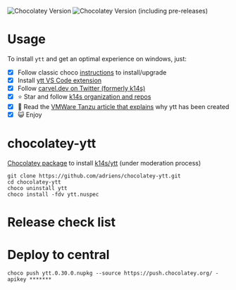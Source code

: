 ![Chocolatey Version](https://img.shields.io/chocolatey/v/ytt)
![Chocolatey Version (including pre-releases)](https://img.shields.io/chocolatey/v/ytt?include_prereleases)


# Usage

To install `ytt` and get an optimal experience on windows, just:

- [x] Follow classic choco [instructions](https://chocolatey.org/packages/ytt/) to install/upgrade
- [x] Install [ytt VS Code extension](https://marketplace.visualstudio.com/items?itemName=ewrenn.vscode-ytt)
- [x] Follow [carvel.dev on Twitter (formerly k14s)](https://twitter.com/carvel_dev)
- [x] :star: Star and follow [k14s organization and repos](https://github.com/k14s)
- [x] :book: Read the [VMWare Tanzu article that explains](https://tanzu.vmware.com/content/blog/introducing-k14s-kubernetes-tools-simple-and-composable-tools-for-application-deployment) why ytt has been created
- [x] :smiley_cat: Enjoy

# chocolatey-ytt

[Chocolatey package](https://chocolatey.org/packages/ytt/) to install [k14s/ytt](https://github.com/k14s/ytt) (under moderation process)

```
git clone https://github.com/adriens/chocolatey-ytt.git
cd chocolatey-ytt
choco uninstall ytt
choco install -fdv ytt.nuspec
```

# Release check list


# Deploy to central

```
choco push ytt.0.30.0.nupkg --source https://push.chocolatey.org/ -apikey *******
```
